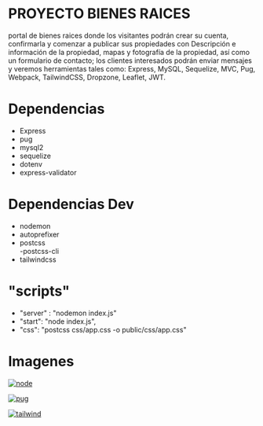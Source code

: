 # PROYECTO BIENES RAICES

portal de bienes raices donde los visitantes podrán crear su cuenta, confirmarla y comenzar a publicar sus propiedades con Descripción e información de la propiedad, mapas y fotografía de la propiedad, así como un formulario de contacto; los clientes interesados podrán enviar mensajes y veremos herramientas tales como: Express, MySQL, Sequelize, MVC, Pug, Webpack, TailwindCSS, Dropzone, Leaflet, JWT.

# Dependencias

- Express
- pug
- mysql2
- sequelize
- dotenv
- express-validator

# Dependencias Dev

- nodemon
- autoprefixer
- postcss  
  -postcss-cli
- tailwindcss

# "scripts"

- "server" : "nodemon index.js"
- "start": "node index.js",
- "css": "postcss css/app.css -o public/css/app.css"

# Imagenes

[![node](https://railsware.com/blog/wp-content/uploads/2018/09/2400%D1%851260-rw-blog-node-js.png "node")](http://https://railsware.com/blog/wp-content/uploads/2018/09/2400%D1%851260-rw-blog-node-js.png "node")

[![pug](https://res.cloudinary.com/practicaldev/image/fetch/s--dVi3vvBB--/c_imagga_scale,f_auto,fl_progressive,h_420,q_auto,w_1000/https://dev-to-uploads.s3.amazonaws.com/i/j5oesanbo9qd8ftk3p0v.png "pug")](http://https://res.cloudinary.com/practicaldev/image/fetch/s--dVi3vvBB--/c_imagga_scale,f_auto,fl_progressive,h_420,q_auto,w_1000/https://dev-to-uploads.s3.amazonaws.com/i/j5oesanbo9qd8ftk3p0v.png "pug")

[![tailwind](https://images.viblo.asia/1e584999-0b5a-4189-9081-b9a41212265d.jpg "tailwind")](httphttps://images.viblo.asia/1e584999-0b5a-4189-9081-b9a41212265d.jpg:// "tailwind")